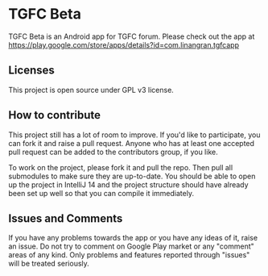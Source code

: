 # TGFC Beta
TGFC Beta is an Android app for TGFC forum. Please check out the app at https://play.google.com/store/apps/details?id=com.linangran.tgfcapp

## Licenses
This project is open source under GPL v3 license. 

## How to contribute
This project still has a lot of room to improve. If you'd like to participate, you can fork it and raise a pull request. Anyone who has at least one accepted pull request can be added to the contributors group, if you like.

To work on the project, please fork it and pull the repo. Then pull all submodules to make sure they are up-to-date. You should be able to open up the project in IntelliJ 14 and the project structure should have already been set up well so that you can compile it immediately.

## Issues and Comments

If you have any problems towards the app or you have any ideas of it, raise an issue. Do not try to comment on Google Play market or any "comment" areas of any kind. Only problems and features reported through "issues" will be treated seriously.

